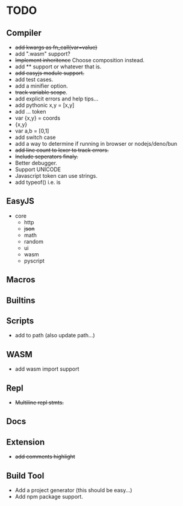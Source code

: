 # TODO

## Compiler
- ~~add kwargs as fn_call(var=value)~~
- add ".wasm" support?
- ~~Implement inheritence~~ Choose composition instead.
- add ** support or whatever that is.
- ~~add easyjs module support.~~
- add test cases.
- add a minifier option.
- ~~track variable scope~~.
- add explicit errors and help tips...
- add pythonic x,y = [x,y]
- add ... token
- var {x,y} = coords
- {x,y}
- var a,b = [0,1]
- add switch case
- add a way to determine if running in browser or nodejs/deno/bun
- ~~add line count to lexer to track errors.~~
- ~~Include seperators finaly.~~
- Better debugger.
- Support UNICODE 
- Javascript token can use strings.
- add typeof() i.e. is

## EasyJS
- core
    - http
    - ~~json~~
    - math
    - random
    - ui
    - wasm
    - pyscript

## Macros

## Builtins

## Scripts
- add to path (also update path...)

## WASM
- add wasm import support

## Repl
- ~~Multiline repl stmts.~~

## Docs

## Extension
- ~~add comments highlight~~

## Build Tool
- Add a project generator (this should be easy...)
- Add npm package support.